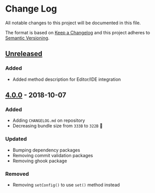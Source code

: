# Change Log

All notable changes to this project will be documented in this file.

The format is based on [Keep a Changelog](http://keepachangelog.com/)
and this project adheres to [Semantic Versioning](http://semver.org/).

## [Unreleased][]

### Added

- Added method description for Editor/IDE integration

## [4.0.0][] - 2018-10-07

### Added

- Adding `CHANGELOG.md` on repository
- Decreasing bundle size from `333B` to `322B` 🎉

### Updated

- Bumping dependency packages
- Removing commit validation packages
- Removing ghook package

### Removed

- Removing `setConfig()` to use `set()` method instead


[Unreleased]: https://github.com/willmendesneto/feature-toggle-service/compare/v4.0.0...HEAD
[4.0.0]: https://github.com/willmendesneto/feature-toggle-service/tree/v4.0.0
